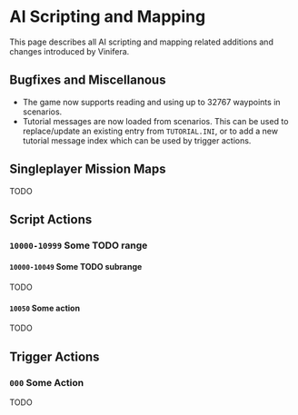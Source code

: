 # AI Scripting and Mapping

This page describes all AI scripting and mapping related additions and changes introduced by Vinifera.

## Bugfixes and Miscellanous

- The game now supports reading and using up to 32767 waypoints in scenarios.
- Tutorial messages are now loaded from scenarios. This can be used to replace/update an existing entry from `TUTORIAL.INI`, or to add a new tutorial message index which can be used by trigger actions.

## Singleplayer Mission Maps

TODO

## Script Actions

### `10000-10999` Some TODO range

#### `10000-10049` Some TODO subrange

TODO

#### `10050` Some action

TODO

## Trigger Actions

### `000` Some Action

TODO